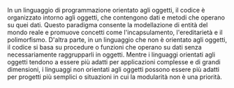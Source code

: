 In un linguaggio di programmazione orientato agli oggetti, il codice è organizzato intorno agli oggetti, che contengono dati e metodi che operano su quei dati. Questo paradigma consente la modellazione di entità del mondo reale e promuove concetti come l'incapsulamento, l'ereditarietà e il polimorfismo. D'altra parte, in un linguaggio che non è orientato agli oggetti, il codice si basa su procedure o funzioni che operano su dati senza necessariamente raggrupparli in oggetti. Mentre i linguaggi orientati agli oggetti tendono a essere più adatti per applicazioni complesse e di grandi dimensioni, i linguaggi non orientati agli oggetti possono essere più adatti per progetti più semplici o situazioni in cui la modularità non è una priorità.
